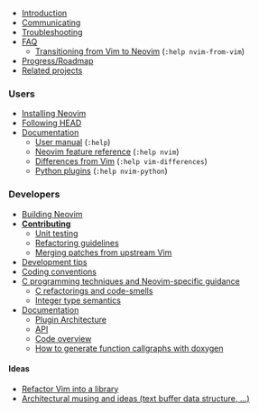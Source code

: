 - [Introduction](Introduction)
- [Communicating](Communicating)
- [Troubleshooting](Troubleshooting)
- [FAQ](FAQ)
    - [Transitioning from Vim to Neovim](http://neovim.io/doc/user/nvim_from_vim.html) (`:help nvim-from-vim`)
- [Progress/Roadmap](Progress)
- [Related projects](Related-projects)

### Users

- [Installing Neovim](Installing-Neovim)
- [Following HEAD](Following-HEAD)
- [Documentation](http://neovim.io/doc/)
    - [User manual](http://neovim.io/doc/user/) (`:help`)
    - [Neovim feature reference](http://neovim.io/doc/user/nvim.html) (`:help nvim`)
    - [Differences from Vim](http://neovim.io/doc/user/vim_diff.html) (`:help vim-differences`)
    - [Python plugins](http://neovim.io/doc/user/nvim_python.html) (`:help nvim-python`)

### Developers

- [Building Neovim](Building-Neovim)
- **[Contributing](Contributing)**
    - [Unit testing](Unit-tests)
    - [Refactoring guidelines](https://github.com/neovim/neovim/wiki/Refactoring)
    - [Merging patches from upstream Vim](Merging-patches-from-upstream-Vim)
- [Development tips](Development-tips)
- [Coding conventions](http://neovim.io/develop/style-guide.xml)
- [C programming techniques and Neovim-specific guidance](C-programming)
    - [C refactorings and code-smells](C-refactorings-and-code-smells-catalog)
    - [Integer type semantics](Integer-types-refactoring-guidelines)
- [Documentation](http://neovim.io/doc/)
    - [Plugin Architecture](Plugin-UI-architecture)
    - [API](API)
    - [Code overview](Code-overview)
    - [How to generate function callgraphs with doxygen](Generate-callgraphs-with-Doxygen)

#### Ideas

- [Refactor Vim into a library](Refactor-vim-into-a-library)
- [Architectural musing and ideas (text buffer data structure, ...)](Architectural-musing-and-ideas)